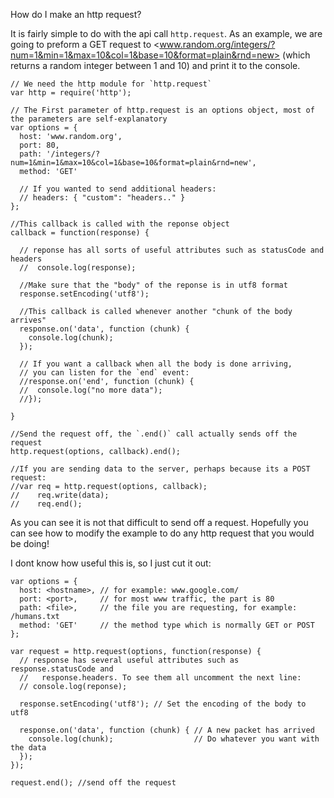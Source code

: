 How do I make an http request?

It is fairly simple to do with the api call `http.request`. As an example, we are going to preform a GET request to <www.random.org/integers/?num=1&min=1&max=10&col=1&base=10&format=plain&rnd=new> (which returns a random integer between 1 and 10) and print it to the console.


    // We need the http module for `http.request`
    var http = require('http');

    // The First parameter of http.request is an options object, most of the parameters are self-explanatory
    var options = {
      host: 'www.random.org',
      port: 80,
      path: '/integers/?num=1&min=1&max=10&col=1&base=10&format=plain&rnd=new',
      method: 'GET'

      // If you wanted to send additional headers:
      // headers: { "custom": "headers.." }
    };

    //This callback is called with the reponse object
    callback = function(response) {

      // reponse has all sorts of useful attributes such as statusCode and headers
      //  console.log(response);

      //Make sure that the "body" of the reponse is in utf8 format
      response.setEncoding('utf8');

      //This callback is called whenever another "chunk of the body arrives"
      response.on('data', function (chunk) {
        console.log(chunk);
      });

      // If you want a callback when all the body is done arriving,
      // you can listen for the `end` event:
      //response.on('end', function (chunk) {
      //  console.log("no more data");
      //});

    }

    //Send the request off, the `.end()` call actually sends off the request
    http.request(options, callback).end();

    //If you are sending data to the server, perhaps because its a POST request:
    //var req = http.request(options, callback);
    //    req.write(data);
    //    req.end();

As you can see it is not that difficult to send off a request. Hopefully you can see how to modify the example to do any http request that you would be doing!




I dont know how useful this is, so I just cut it out:

    var options = {
      host: <hostname>, // for example: www.google.com/
      port: <port>,     // for most www traffic, the part is 80
      path: <file>,     // the file you are requesting, for example: /humans.txt
      method: 'GET'     // the method type which is normally GET or POST
    };

    var request = http.request(options, function(response) {
      // response has several useful attributes such as response.statusCode and
      //   response.headers. To see them all uncomment the next line:
      // console.log(reponse);

      response.setEncoding('utf8'); // Set the encoding of the body to utf8

      response.on('data', function (chunk) { // A new packet has arrived
        console.log(chunk);                  // Do whatever you want with the data
      });
    });

    request.end(); //send off the request
